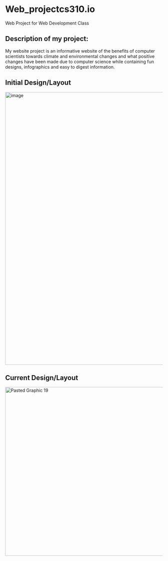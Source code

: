 # Web_projectcs310.io
Web Project for Web Development Class

## Description of my project:
My website project is an informative website of the benefits of computer scientists towards climate and environmental changes and what positive changes have been made due to computer science while containing fun designs, infographics and easy to digest information.

## Initial Design/Layout
<img width="871" alt="image" src="https://github.com/Laneyeh/Web_projectcs310.io/assets/142757149/69bf1693-7a5f-4eb8-bdc2-6efe8c1b184b">

## Current Design/Layout
<img width="539" alt="Pasted Graphic 19" src="https://github.com/Laneyeh/Web_projectcs310.io/assets/142757149/70b1e652-cd25-4670-9f21-dcf3ce24c84e">
